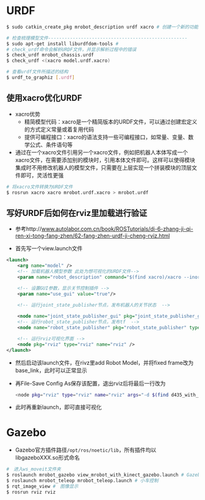 # URDF

```bash
$ sudo catkin_create_pkg mrobot_description urdf xacro # 创建一个新的功能包

# 检查梳理模型文件---------------------------------------------------
$ sudo apt-get install liburdfdom-tools # 
# check_urdf命令会解析URDF文件，并显示解析过程中的错误
$ check_urdf mrobot_chassis.urdf 
$ check_urdf <(xacro model.urdf.xacro)

# 查看urdf文件所描述的结构
$ urdf_to_graphiz [.urdf]
```

## 使用xacro优化URDF

+ xacro优势
  + 精简模型代码：xacro是一个精简版本的URDF文件，可以通过创建宏定义的方式定义常量或着复用代码
  + 提供可编程接口：xacro的语法支持一些可编程接口，如常量、变量、数学公式、条件语句等
+ 通过在一个xacro文件引用另一个xacro文件，例如把机器人本体写成一个xacro文件，在需要添加别的模块时，引用本体文件即可。这样可以使得模块集成时不用修改机器人的模型文件，只需要在上层实现一个拼装模块的顶层文件即可，灵活性更强

```bash
# 将xacro文件转换为URDF文件
$ rosrun xacro xacro mrobot.urdf.xacro > mrobot.urdf 

```

## 写好URDF后如何在rviz里加载进行验证

+ 参考http://www.autolabor.com.cn/book/ROSTutorials/di-6-zhang-ji-qi-ren-xi-tong-fang-zhen/62-fang-zhen-urdf-ji-cheng-rviz.html

+ 首先写一个view.launch文件

```xml
<launch>
    <arg name="model" />
    <!-- 加载机器人模型参数 此处为想可视化的URDF文件-->
    <param name="robot_description" command="$(find xacro)/xacro --inorder $(find realsense2_description)/urdf/test_d435_camera_with_iiwa.urdf.xacro" />

    <!-- 设置GUI参数，显示关节控制插件 -->
    <param name="use_gui" value="true"/>

    <!-- 运行joint_state_publisher节点，发布机器人的关节状态  -->
    
    <node name="joint_state_publisher_gui" pkg="joint_state_publisher_gui" type="joint_state_publisher_gui" />
    <!-- 运行robot_state_publisher节点，发布tf  -->
    <node name="robot_state_publisher" pkg="robot_state_publisher" type="robot_state_publisher"/>

    <!-- 运行rviz可视化界面 -->
    <node pkg="rviz" type="rviz" name="rviz" />
</launch>

```

+ 然后启动该launch文件，在rivz里add Robot Model，并将fixed frame改为base_link，此时可以正常显示

+ 再File-Save Config As保存该配置，退出rviz后将最后一行改为

  ```bash
  <node pkg="rviz" type="rviz" name="rviz" args="-d $(find d435_with_iiwa)/rviz/urdf.rviz"/>
  ```

+ 此时再重新launch，即可直接可视化

# Gazebo

+ Gazebo官方插件路径`/opt/ros/noetic/lib`，所有插件均以libgazeboXXX.so形式命名

```bash
#　进入ws_moveit文件夹
$ roslaunch mrobot_gazebo view_mrobot_with_kinect_gazebo.launch # Gazebo初始化小车场景
$ roslaunch mrobot_teleop mrobot_teleop.launch # 小车控制
$ rqt_image_view #　图像显示
$ rosrun rviz rviz
```

